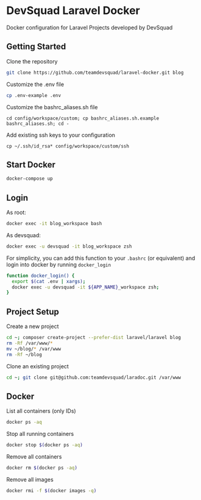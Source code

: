 # DevSquad Laravel Docker

Docker configuration for Laravel Projects developed by DevSquad

## Getting Started

Clone the repository

```bash
git clone https://github.com/teamdevsquad/laravel-docker.git blog
```

Customize the .env file

```bash
cp .env-example .env
```

Customize the bashrc_aliases.sh file

```
cd config/workspace/custom; cp bashrc_aliases.sh.example bashrc_aliases.sh; cd -
```

Add existing ssh keys to your configuration

```
cp ~/.ssh/id_rsa* config/workspace/custom/ssh
```

## Start Docker

```bash
docker-compose up
```

## Login

As root:

```bash
docker exec -it blog_workspace bash
```

As devsquad:

```bash
docker exec -u devsquad -it blog_workspace zsh
```

For simplicity, you can add this function to your `.bashrc` (or equivalent) 
and login into docker by running `docker_login`

```bash
function docker_login() {
  export $(cat .env | xargs);
  docker exec -u devsquad -it ${APP_NAME}_workspace zsh;
}
```

## Project Setup

Create a new project

```bash
cd ~; composer create-project --prefer-dist laravel/laravel blog
rm -Rf /var/www/* 
mv ~/blog/* /var/www
rm -Rf ~/blog
```

Clone an existing project

```bash
cd ~; git clone git@github.com:teamdevsquad/laradoc.git /var/www
```

## Docker

List all containers (only IDs)
```bash
docker ps -aq
```

Stop all running containers

```bash
docker stop $(docker ps -aq)
```

Remove all containers

```bash
docker rm $(docker ps -aq)
```

Remove all images

```bash
docker rmi -f $(docker images -q)
```

